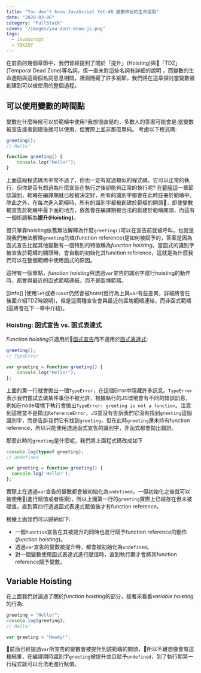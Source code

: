 ```yaml
---
title: "You don't know JavaScript Yet:#8 變數神秘的生命週期"
date: "2020-03-06"
category: "FullStack"
cover: "/images/you-dont-know-js.png"
tags:
  - JavaScript
  - YDKJSY
---
```


在前面的幾個章節中，我們曾經提到了關於「提升」(Hoisting)與「TDZ」(Temporal Dead Zone)等名詞，但一直未對這些名詞有詳細的說明
，而變數的生命週期與這兩個名詞息息相關，裡面隱藏了許多細節，我們將在這章探討當變數被創建到可以被使用的整個過程。

## 可以使用變數的時間點

變數在什麼時候可以於範疇中使用?我想很直覺的，多數人的答案可能會是:當變數被宣告或者創建後就可以使用，但實際上並非那麼單純。
考慮以下程式碼:

```javascript
greeting();
// Hello!

function greeting() {
    console.log("Hello!");
}
```

上面這段程式碼再平常不過了，你也一定有寫過類似的程式碼，它可以正常的執行，但你是否有想過為什麼宣告在執行之後卻能夠正常的執行呢?
在[範疇](/archives/2020-01-31-you-dont-know-js-yet-4)這一章節談論到，範疇在編譯期就已經被決定好，所有的識別字都會在此時註冊於範疇中。除此之外，在每次進入範疇時，所有的識別字都被創建於範疇的開頭，即使變數被宣告於範疇中最下面的地方，依舊會在編譯期被合法的創建於範疇開頭，而這有一個術語稱為**提升(Hoisting)**。

但只單靠hoisting依舊無法解釋為什麼`greeting()`可以在宣告前就被呼叫，也就是說我們無法解釋`greeting`的值(function reference)是如何被賦予的，答案是因為函式宣告比起其他變數有一個特別的特徵稱為*function hoisting*。當函式的識別字被宣告於範疇的開頭時，會自動的初始化其function reference，這就是為什麼我們可以在整個範疇中使用函式的原因。

這裡有一個重點，*function hoisting*與透過`var`宣告的識別字進行hoisting的動作時，都會與最近的函式範疇連結，而不是區塊範疇。

[[info]]
|使用`let`或者`const`仍然會被hoist(但行為上與`var`有些差異，詳細將會在後面介紹TDZ時說明)，但是這兩種宣告會與最近的區塊範疇連結，而非函式範疇(這將會在下一章中介紹)。

### Hoisting: 函式宣告 vs. 函式表達式

*Function hoisting*只適用於[函式宣告](https://developer.mozilla.org/en-US/docs/Web/JavaScript/Reference/Statements/function)而不適用於[函式表達式](https://developer.mozilla.org/en-US/docs/Web/JavaScript/Reference/Operators/function):

```javascript
greeting();
// TypeError

var greeting = function greeting() {
    console.log("Hello!");
};
```

上面的第一行就會拋出一個`TypeError`，在這個Error中隱藏許多訊息。`TypeError`表示我們嘗試去做某件事但不被允許，根據執行的JS環境會有不同的錯誤訊息，例如在node環境下執行會拋出`TypeError: greeting is not a function`。注意到這裡並不是拋出`ReferenceError`，JS並沒有告訴我們它沒有找到`greeting`這個識別字，而是告訴我們它有找到`greeting`，但在此時`greeting`還未持有function reference，所以只能使用透過函式宣告的識別字，非函式都會拋出錯誤。

那麼此時的`greeting`是什麼呢，我們將上面程式碼改成如下

```javascript
console.log(typeof greeting);
// undefined

var greeting = function greeting() {
  console.log('Hello!');
};
```

實際上在透過`var`宣告的變數都會被初始化為`undefined`，一但初始化之後就可以被使用(進行賦值或者檢索)，所以上面第一行的`greeting`實際上已經存在但未被賦值，直到第四行透過函式表達式賦值後才有function reference。

根據上面我們可以歸納如下:

- 一個`function`宣告在其被提升的同時也進行賦予function reference的動作(*function hoisting*)。
- 透過`var`宣告的變數被提升時，都會被初始化為`undefined`。
- 對一個變數使用函式表達式進行賦值時，直到執行期才會將其function reference賦予變數。

## Variable Hoisting

在上面我們討論過了關於*function hoisting*的部分，接著來看看*variable hoisting*的行為:

```javascript
greeting = "Hello!";
console.log(greeting);
// Hello!

var greeting = "Howdy!";
```

前面已經提過`var`所宣告的變數會被提升到該範疇的開頭，所以不難想像會有這種結果，在編譯期時識別字`greeting`被提升並且賦予`undefined`，到了執行期第一行程式就可以合法地進行賦值。

